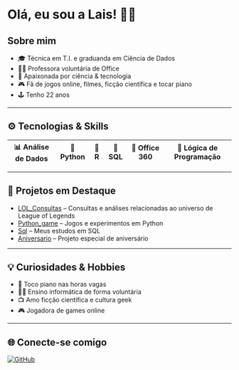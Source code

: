 # Olá, eu sou a Lais! 👩‍💻

## Sobre mim

- 🎓 Técnica em T.I. e graduanda em Ciência de Dados
- 👩‍🏫 Professora voluntária de Office
- 👾 Apaixonada por ciência & tecnologia 
- 🎮 Fã de jogos online, filmes, ficção científica e tocar piano
- 🕹️ Tenho 22 anos

---
## ⚙️ Tecnologias & Skills  

<div align="center">

| 📊 **Análise de Dados** | 🐍 **Python** | 🧮 **R** | 💾 **SQL** | 💼 **Office 360** | 🧠 **Lógica de Programação** |
|:------------------------:|:-------------:|:--------:|:-----------:|:----------------:|:-----------------------------:|

</div>

---

## 🚀 Projetos em Destaque

- [LOL_Consultas](https://github.com/LaisGomess/LOL_Consultas) – Consultas e análises relacionadas ao universo de League of Legends
- [Python_game](https://github.com/LaisGomess/Python_game) – Jogos e experimentos em Python
- [Sql](https://github.com/LaisGomess/Sql) – Meus estudos em SQL
- [Aniversario](https://github.com/LaisGomess/Aniversario) – Projeto especial de aniversário

---

## 💡 Curiosidades & Hobbies

- 🎹 Toco piano nas horas vagas
- 👩‍🏫 Ensino informática de forma voluntária
- 📺 Amo ficção científica e cultura geek
- 🎮 Jogadora de games online

---

## 🌐 Conecte-se comigo

[![GitHub](https://img.shields.io/badge/GitHub-LaisGomess-181717?logo=github)](https://github.com/LaisGomess)

<!-- Inclua outros links como LinkedIn, e-mail ou redes sociais aqui se desejar! -->

